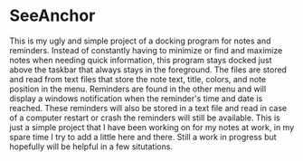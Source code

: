 # SeeAnchor
This is my ugly and simple project of a docking program for notes and reminders. Instead of constantly having to minimize or find and maximize notes when needing quick information, this program stays docked just above the taskbar that always stays in the foreground. The files are stored and read from text files that store the note text, title, colors, and note position in the menu. Reminders are found in the other menu and will display a windows notification when the reminder's time and date is reached. These reminders will also be stored in a text file and read in case of a computer restart or crash the reminders will still be available.
This is just a simple project that I have been working on for my notes at work, in my spare time I try to add a little here and there. Still a work in progress but hopefully will be helpful in a few situtations.
